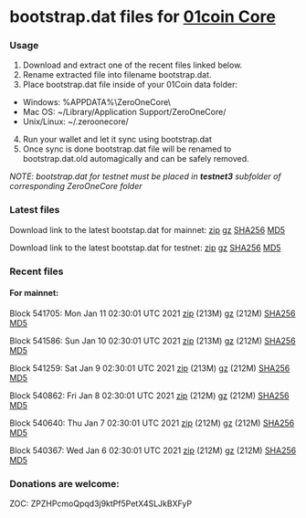 # bootstrap.dat files for [01coin Core](https://01coin.io)

### Usage

1. Download and extract one of the recent files linked below.
2. Rename extracted file into filename bootstrap.dat.
3. Place bootstrap.dat file inside of your 01Coin data folder:
 - Windows: %APPDATA%\ZeroOneCore\
 - Mac OS: ~/Library/Application Support/ZeroOneCore/
 - Unix/Linux: ~/.zeroonecore/
4. Run your wallet and let it sync using bootstrap.dat
5. Once sync is done bootstrap.dat file will be renamed to bootstrap.dat.old automagically and can be safely removed.

_NOTE: bootstrap.dat for testnet must be placed in **testnet3** subfolder of corresponding ZeroOneCore folder_

### Latest files
Download link to the latest bootstap.dat for mainnet: [zip](https://files.01coin.io/mainnet/bootstrap.dat.zip) [gz](https://files.01coin.io/mainnet/bootstrap.dat.tar.gz) [SHA256](https://files.01coin.io/mainnet/sha256.txt) [MD5](https://files.01coin.io/mainnet/md5.txt)

Download link to the latest bootstap.dat for testnet: [zip](https://files.01coin.io/testnet/bootstrap.dat.zip) [gz](https://files.01coin.io/testnet/bootstrap.dat.tar.gz) [SHA256](https://files.01coin.io/testnet/sha256.txt) [MD5](https://files.01coin.io/testnet/md5.txt)

### Recent files

#### For mainnet:

Block 541705: Mon Jan 11 02:30:01 UTC 2021 [zip](https://files.01coin.io/mainnet/2021-01-11/bootstrap.dat.zip) (213M) [gz](https://files.01coin.io/mainnet/2021-01-11/bootstrap.dat.tar.gz) (212M) [SHA256](https://files.01coin.io/mainnet/2021-01-11/sha256.txt) [MD5](https://files.01coin.io/mainnet/2021-01-11/md5.txt)

Block 541586: Sun Jan 10 02:30:01 UTC 2021 [zip](https://files.01coin.io/mainnet/2021-01-10/bootstrap.dat.zip) (213M) [gz](https://files.01coin.io/mainnet/2021-01-10/bootstrap.dat.tar.gz) (212M) [SHA256](https://files.01coin.io/mainnet/2021-01-10/sha256.txt) [MD5](https://files.01coin.io/mainnet/2021-01-10/md5.txt)

Block 541259: Sat Jan  9 02:30:01 UTC 2021 [zip](https://files.01coin.io/mainnet/2021-01-09/bootstrap.dat.zip) (213M) [gz](https://files.01coin.io/mainnet/2021-01-09/bootstrap.dat.tar.gz) (212M) [SHA256](https://files.01coin.io/mainnet/2021-01-09/sha256.txt) [MD5](https://files.01coin.io/mainnet/2021-01-09/md5.txt)

Block 540862: Fri Jan  8 02:30:01 UTC 2021 [zip](https://files.01coin.io/mainnet/2021-01-08/bootstrap.dat.zip) (212M) [gz](https://files.01coin.io/mainnet/2021-01-08/bootstrap.dat.tar.gz) (212M) [SHA256](https://files.01coin.io/mainnet/2021-01-08/sha256.txt) [MD5](https://files.01coin.io/mainnet/2021-01-08/md5.txt)

Block 540640: Thu Jan  7 02:30:01 UTC 2021 [zip](https://files.01coin.io/mainnet/2021-01-07/bootstrap.dat.zip) (212M) [gz](https://files.01coin.io/mainnet/2021-01-07/bootstrap.dat.tar.gz) (212M) [SHA256](https://files.01coin.io/mainnet/2021-01-07/sha256.txt) [MD5](https://files.01coin.io/mainnet/2021-01-07/md5.txt)

Block 540367: Wed Jan  6 02:30:01 UTC 2021 [zip](https://files.01coin.io/mainnet/2021-01-06/bootstrap.dat.zip) (212M) [gz](https://files.01coin.io/mainnet/2021-01-06/bootstrap.dat.tar.gz) (212M) [SHA256](https://files.01coin.io/mainnet/2021-01-06/sha256.txt) [MD5](https://files.01coin.io/mainnet/2021-01-06/md5.txt)


### Donations are welcome:

ZOC: ZPZHPcmoQpqd3j9ktPf5PetX4SLJkBXFyP

